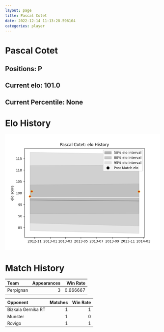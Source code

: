 ```yaml
---  
layout: page  
title: Pascal Cotet  
date: 2022-12-14 11:13:28.596104  
categories: player  
---
```

# Pascal Cotet

## Positions: P

## Current elo: 101.0

## Current Percentile: None

# Elo History


![elo history](history_PascalCotet.png)
# Match History


| Team      |   Appearances |   Win Rate |
|:----------|--------------:|-----------:|
| Perpignan |             3 |   0.666667 |

| Opponent           |   Matches |   Win Rate |
|:-------------------|----------:|-----------:|
| Bizkaia Gernika RT |         1 |          1 |
| Munster            |         1 |          0 |
| Rovigo             |         1 |          1 |